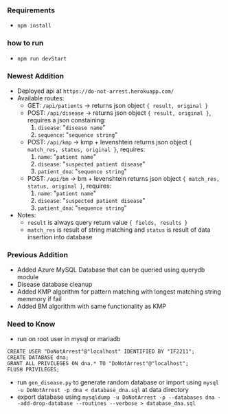 ### Requirements
- `npm install`

### how to run
- `npm run devStart`

### Newest Addition
- Deployed api at `https://do-not-arrest.herokuapp.com/`
- Available routes:
  - GET: `/api/patients` -> returns json object `{ result, original }`
  - POST: `/api/disease` -> returns json object `{ result, original }`, requires a json constaining:
    1. `disease`: "`disease name`"
    2. `sequence`: "`sequence string`"
  - POST: `/api/kmp` -> kmp + levenshtein returns json object `{ match_res, status, original }`, requires:
    1. `name`: "`patient name`"
    2. `disease`: "`suspected patient disease`"
    3. `patient_dna`: "`sequence string`"
  - POST: `/api/bm` -> bm + levenshtein returns json object `{ match_res, status, original }`, requires:
    1. `name`: "`patient name`"
    2. `disease`: "`suspected patient disease`"
    3. `patient_dna`: "`sequence string`"
- Notes:
  - `result` is always query return value `{ fields, results }`
  - `match_res` is result of string matching and `status` is result of data insertion into database

### Previous Addition
- Added Azure MySQL Database that can be queried using querydb module
- Disease database cleanup
- Added KMP algorithm for pattern matching with longest matching string memmory if fail
- Added BM algorithm with same functionality as KMP

### Need to Know
- run on root user in mysql or mariadb
```
CREATE USER "DoNotArrest"@"localhost" IDENTIFIED BY "IF2211";
CREATE DATABASE dna;
GRANT ALL PRIVILEGES ON dna.* TO "DoNotArrest"@"localhost";
FLUSH PRIVILEGES;
```
- run `gen_disease.py` to generate random database or import using `mysql -u DoNotArrest -p dna < database_dna.sql` at data directory
- export database using `mysqldump -u DoNotArrest -p --databases dna --add-drop-database --routines --verbose > database_dna.sql`